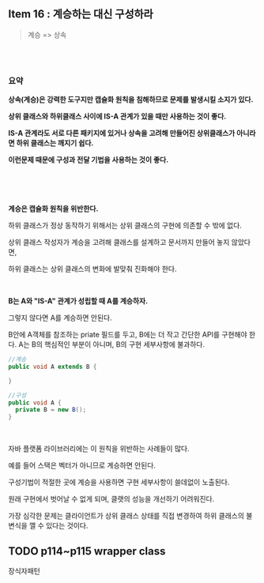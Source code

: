 ## Item 16 : 계승하는 대신 구성하라

> 계승 => 상속

<br/>
<br/>

### 요약

**상속(계승)은 강력한 도구지만 캡슐화 원칙을 침해하므로 문제를 발생시킬 소지가 있다.**

**상위 클래스와 하위클래스 사이에 IS-A 관계가 있을 때만 사용하는 것이 좋다.**

**IS-A 관계라도 서로 다른 패키지에 있거나 상속을 고려해 만들어진 상위클래스가 아니라면 하위 클래스는 깨지기 쉽다.**

**이런문제 때문에 구성과 전달 기법을 사용하는 것이 좋다.**

<br/>
<br/>
<br/>

**계승은 캡슐화 원칙을 위반한다.**

하위 클래스가 정상 동작하기 위해서는 상위 클래스의 구현에 의존할 수 밖에 없다.

상위 클래스 작성자가 계승을 고려해 클래스를 설계하고 문서까지 만들어 놓지 않았다면,

하위 클래스는 상위 클래스의 변화에 발맞춰 진화해야 한다.

<BR/>

**B는 A와 "IS-A" 관계가 성립할 때 A를 계승하자.**

그렇지 않다면 A를 계승하면 안된다.

B안에 A객체를 참조하는 priate 필드를 두고, B에는 더 작고 간단한 API를 구현해야 한다.
A는 B의 핵심적인 부분이 아니며, B의 구현 세부사항에 불과하다.

```java
//계승
public void A extends B {

}
```

```java
//구성
public void A {
  private B = new B();
}
```

<BR/>

자바 플랫폼 라이브러리에는 이 원칙을 위반하는 사례들이 많다.

예를 들어 스택은 벡터가 아니므로 계승하면 안된다.

구성기법이 적절한 곳에 계승을 사용하면 구현 세부사항이 쓸데없이 노출된다.

원래 구현에서 벗어날 수 없게 되며, 클랫의 성능을 개선하기 어려워진다.

가장 심각한 문제는 클라이언트가 상위 클래스 상태를 직접 변경하여 하위 클래스의 불변식을 깰 수 있다는 것이다.





## TODO p114~p115 wrapper class
장식자패턴

